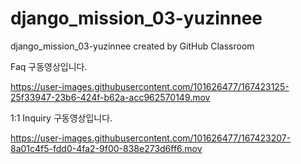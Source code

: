 # django_mission_03-yuzinnee
django_mission_03-yuzinnee created by GitHub Classroom

Faq 구동영상입니다.


https://user-images.githubusercontent.com/101626477/167423125-25f33947-23b6-424f-b62a-acc962570149.mov


1:1 Inquiry 구동영상입니다.


https://user-images.githubusercontent.com/101626477/167423207-8a01c4f5-fdd0-4fa2-9f00-838e273d6ff6.mov

